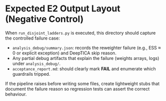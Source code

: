# Expected E2 Output Layout (Negative Control)

When `run_disjoint_ladders.py` is executed, this directory should capture the controlled failure case:

- `analysis_debug/summary.json`: records the reweighter failure (e.g., ESS ≈ 0 or explicit exception) and DeepTICA skip reason.
- Any partial debug artifacts that explain the failure (weights arrays, logs) under `analysis_debug/`.
- `acceptance_report.md`: should clearly mark **FAIL** and enumerate which guardrails tripped.

If the pipeline raises before writing some files, create lightweight stubs that document the failure reason so regression tests can assert the correct behaviour.
